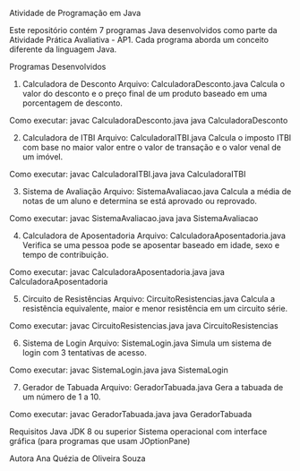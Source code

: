 Atividade de Programação em Java

Este repositório contém 7 programas Java desenvolvidos como parte da Atividade Prática Avaliativa - AP1. Cada programa aborda um conceito diferente da linguagem Java.

Programas Desenvolvidos

1. Calculadora de Desconto
Arquivo: CalculadoraDesconto.java
Calcula o valor do desconto e o preço final de um produto baseado em uma porcentagem de desconto.

Como executar:
javac CalculadoraDesconto.java
java CalculadoraDesconto

2. Calculadora de ITBI
Arquivo: CalculadoraITBI.java
Calcula o imposto ITBI com base no maior valor entre o valor de transação e o valor venal de um imóvel.

Como executar:
javac CalculadoraITBI.java
java CalculadoraITBI

3. Sistema de Avaliação
Arquivo: SistemaAvaliacao.java
Calcula a média de notas de um aluno e determina se está aprovado ou reprovado.

Como executar:
javac SistemaAvaliacao.java
java SistemaAvaliacao

4. Calculadora de Aposentadoria
Arquivo: CalculadoraAposentadoria.java
Verifica se uma pessoa pode se aposentar baseado em idade, sexo e tempo de contribuição.

Como executar:
javac CalculadoraAposentadoria.java
java CalculadoraAposentadoria

5. Circuito de Resistências
Arquivo: CircuitoResistencias.java
Calcula a resistência equivalente, maior e menor resistência em um circuito série.

Como executar:
javac CircuitoResistencias.java
java CircuitoResistencias

6. Sistema de Login
Arquivo: SistemaLogin.java
Simula um sistema de login com 3 tentativas de acesso.

Como executar:
javac SistemaLogin.java
java SistemaLogin

7. Gerador de Tabuada
Arquivo: GeradorTabuada.java
Gera a tabuada de um número de 1 a 10.

Como executar:
javac GeradorTabuada.java
java GeradorTabuada

Requisitos
Java JDK 8 ou superior
Sistema operacional com interface gráfica (para programas que usam JOptionPane)

Autora
Ana Quézia de Oliveira Souza
